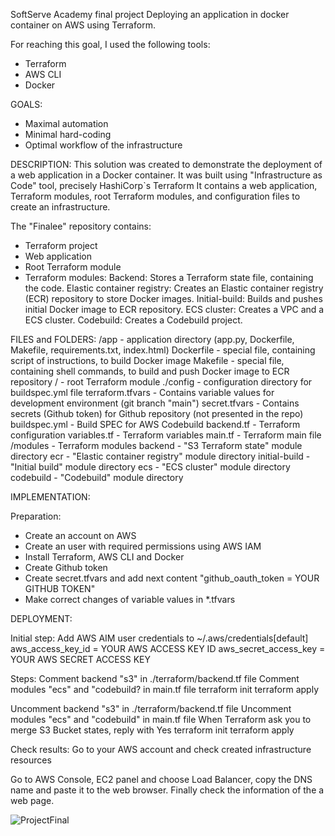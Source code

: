 SoftServe Academy final project
Deploying an application in docker container on AWS using Terraform.

For reaching this goal, I used the following tools:

- Terraform
- AWS CLI
- Docker

GOALS:
- Maximal automation 
- Minimal hard-coding 
- Optimal workflow of the infrastructure 

DESCRIPTION:
This solution was created to demonstrate the deployment of a web application in a Docker container.
It was built using "Infrastructure as Code" tool, precisely HashiCorp`s Terraform
It contains a web application, Terraform modules, root Terraform modules, and configuration files to create an infrastructure.

The "Finalee" repository contains:

- Terraform project
- Web application
- Root Terraform module
- Terraform modules: 
  Backend: Stores a Terraform state file, containing the code.
  Elastic container registry: Creates an Elastic container registry (ECR) repository to store Docker images.
  Initial-build: Builds and pushes initial Docker image to ECR repository.
  ECS cluster: Creates a VPC and a ECS cluster.
  Codebuild: Creates a Codebuild project.
 
 
 FILES and FOLDERS:
/app - application directory (app.py, Dockerfile, Makefile, requirements.txt, index.html)
Dockerfile - special file, containing script of instructions, to build Docker image
Makefile - special file, containing shell commands, to build and push Docker image to ECR repository
/ - root Terraform module
./config - configuration directory for buildspec.yml file
terraform.tfvars - Contains variable values for development environment (git branch "main")
secret.tfvars - Contains secrets (Github token) for Github repository (not presented in the repo)
buildspec.yml - Build SPEC for AWS Codebuild
backend.tf - Terraform configuration
variables.tf - Terraform variables
main.tf - Terraform main file
/modules - Terraform modules
backend - "S3 Terraform state" module directory
ecr - "Elastic container registry" module directory
initial-build - "Initial build" module directory
ecs - "ECS cluster" module directory
codebuild - "Codebuild" module directory

IMPLEMENTATION:

Preparation:
- Create an account on AWS
- Create an user with required permissions using AWS IAM
- Install Terraform, AWS CLI and Docker
- Create Github token
- Create secret.tfvars and add next content "github_oauth_token = YOUR GITHUB TOKEN"
- Make correct changes of variable values in *.tfvars

DEPLOYMENT:

Initial step:
Add AWS AIM user credentials to ~/.aws/credentials[default]
aws_access_key_id = YOUR AWS ACCESS KEY ID
aws_secret_access_key = YOUR AWS SECRET ACCESS KEY

Steps:
Comment backend "s3" in ./terraform/backend.tf file
Comment modules "ecs" and "codebuild? in main.tf file
terraform init
terraform apply 

Uncomment backend "s3" in ./terraform/backend.tf file
Uncomment modules "ecs" and "codebuild" in main.tf file
When Terraform ask you to merge S3 Bucket states, reply with Yes
terraform init
terraform apply

Check results:
Go to your AWS account and check created infrastructure resources

Go to AWS Console, EC2 panel and choose Load Balancer, copy the DNS name and paste it to the web browser. Finally check the information of the a web page.

![ProjectFinal](https://user-images.githubusercontent.com/106818714/217793761-91d3f220-8525-4dac-a53e-fc8846807bd7.png)
